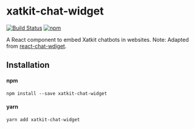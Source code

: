 # xatkit-chat-widget

[![Build Status](https://travis-ci.org/xatkit-bot-platform/xatkit-chat-widget.svg?branch=master)](https://travis-ci.org/xatkit-bot-platform/xatkit-chat-widget)
[![npm](https://img.shields.io/npm/v/xatkit-chat-widget.svg)](https://www.npmjs.com/package/xatkit-chat-widget)

A React component to embed Xatkit chatbots in websites.
Note: Adapted from [react-chat-wdiget](https://github.com/Wolox/react-chat-widget).


## Installation

#### npm

```
npm install --save xatkit-chat-widget
```

#### yarn

```
yarn add xatkit-chat-widget
```
